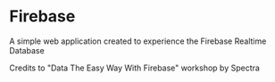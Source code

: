 # Firebase

A simple web application created to experience the Firebase Realtime Database

Credits to "Data The Easy Way With Firebase" workshop by Spectra
